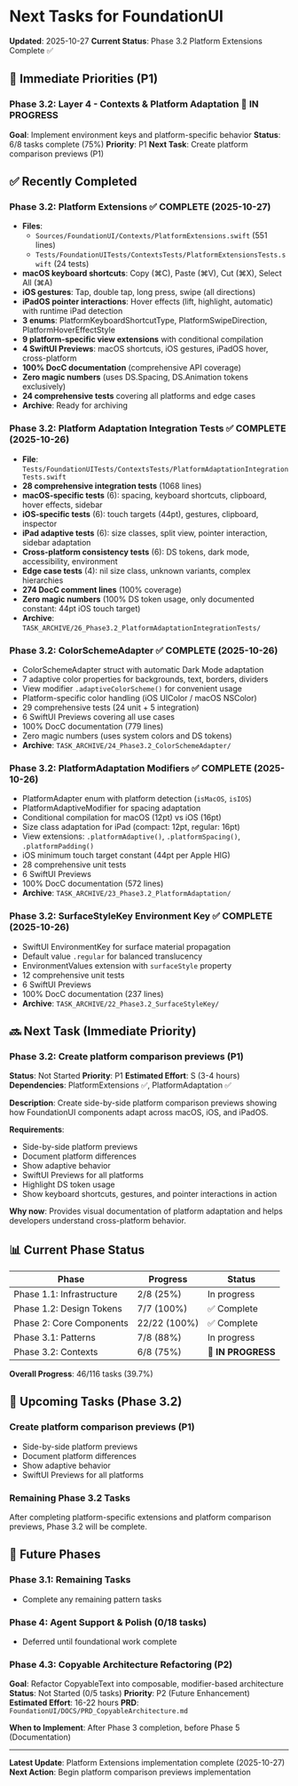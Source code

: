 # Next Tasks for FoundationUI

**Updated**: 2025-10-27
**Current Status**: Phase 3.2 Platform Extensions Complete ✅

## 🎯 Immediate Priorities (P1)

### Phase 3.2: Layer 4 - Contexts & Platform Adaptation 🚧 IN PROGRESS
**Goal**: Implement environment keys and platform-specific behavior
**Status**: 6/8 tasks complete (75%)
**Priority**: P1
**Next Task**: Create platform comparison previews (P1)

## ✅ Recently Completed

### Phase 3.2: Platform Extensions ✅ COMPLETE (2025-10-27)
- **Files**:
  - `Sources/FoundationUI/Contexts/PlatformExtensions.swift` (551 lines)
  - `Tests/FoundationUITests/ContextsTests/PlatformExtensionsTests.swift` (24 tests)
- **macOS keyboard shortcuts**: Copy (⌘C), Paste (⌘V), Cut (⌘X), Select All (⌘A)
- **iOS gestures**: Tap, double tap, long press, swipe (all directions)
- **iPadOS pointer interactions**: Hover effects (lift, highlight, automatic) with runtime iPad detection
- **3 enums**: PlatformKeyboardShortcutType, PlatformSwipeDirection, PlatformHoverEffectStyle
- **9 platform-specific view extensions** with conditional compilation
- **4 SwiftUI Previews**: macOS shortcuts, iOS gestures, iPadOS hover, cross-platform
- **100% DocC documentation** (comprehensive API coverage)
- **Zero magic numbers** (uses DS.Spacing, DS.Animation tokens exclusively)
- **24 comprehensive tests** covering all platforms and edge cases
- **Archive**: Ready for archiving

### Phase 3.2: Platform Adaptation Integration Tests ✅ COMPLETE (2025-10-26)
- **File**: `Tests/FoundationUITests/ContextsTests/PlatformAdaptationIntegrationTests.swift`
- **28 comprehensive integration tests** (1068 lines)
- **macOS-specific tests** (6): spacing, keyboard shortcuts, clipboard, hover effects, sidebar
- **iOS-specific tests** (6): touch targets (44pt), gestures, clipboard, inspector
- **iPad adaptive tests** (6): size classes, split view, pointer interaction, sidebar adaptation
- **Cross-platform consistency tests** (6): DS tokens, dark mode, accessibility, environment
- **Edge case tests** (4): nil size class, unknown variants, complex hierarchies
- **274 DocC comment lines** (100% coverage)
- **Zero magic numbers** (100% DS token usage, only documented constant: 44pt iOS touch target)
- **Archive**: `TASK_ARCHIVE/26_Phase3.2_PlatformAdaptationIntegrationTests/`

### Phase 3.2: ColorSchemeAdapter ✅ COMPLETE (2025-10-26)
- ColorSchemeAdapter struct with automatic Dark Mode adaptation
- 7 adaptive color properties for backgrounds, text, borders, dividers
- View modifier `.adaptiveColorScheme()` for convenient usage
- Platform-specific color handling (iOS UIColor / macOS NSColor)
- 29 comprehensive tests (24 unit + 5 integration)
- 6 SwiftUI Previews covering all use cases
- 100% DocC documentation (779 lines)
- Zero magic numbers (uses system colors and DS tokens)
- **Archive**: `TASK_ARCHIVE/24_Phase3.2_ColorSchemeAdapter/`

### Phase 3.2: PlatformAdaptation Modifiers ✅ COMPLETE (2025-10-26)
- PlatformAdapter enum with platform detection (`isMacOS`, `isIOS`)
- PlatformAdaptiveModifier for spacing adaptation
- Conditional compilation for macOS (12pt) vs iOS (16pt)
- Size class adaptation for iPad (compact: 12pt, regular: 16pt)
- View extensions: `.platformAdaptive()`, `.platformSpacing()`, `.platformPadding()`
- iOS minimum touch target constant (44pt per Apple HIG)
- 28 comprehensive unit tests
- 6 SwiftUI Previews
- 100% DocC documentation (572 lines)
- **Archive**: `TASK_ARCHIVE/23_Phase3.2_PlatformAdaptation/`

### Phase 3.2: SurfaceStyleKey Environment Key ✅ COMPLETE (2025-10-26)
- SwiftUI EnvironmentKey for surface material propagation
- Default value `.regular` for balanced translucency
- EnvironmentValues extension with `surfaceStyle` property
- 12 comprehensive unit tests
- 6 SwiftUI Previews
- 100% DocC documentation (237 lines)
- **Archive**: `TASK_ARCHIVE/22_Phase3.2_SurfaceStyleKey/`

## 🔜 Next Task (Immediate Priority)

### Phase 3.2: Create platform comparison previews (P1)
**Status**: Not Started
**Priority**: P1
**Estimated Effort**: S (3-4 hours)
**Dependencies**: PlatformExtensions ✅, PlatformAdaptation ✅

**Description**: Create side-by-side platform comparison previews showing how FoundationUI components adapt across macOS, iOS, and iPadOS.

**Requirements**:
- Side-by-side platform previews
- Document platform differences
- Show adaptive behavior
- SwiftUI Previews for all platforms
- Highlight DS token usage
- Show keyboard shortcuts, gestures, and pointer interactions in action

**Why now**: Provides visual documentation of platform adaptation and helps developers understand cross-platform behavior.

## 📊 Current Phase Status

| Phase | Progress | Status |
|-------|----------|--------|
| Phase 1.1: Infrastructure | 2/8 (25%) | In progress |
| Phase 1.2: Design Tokens | 7/7 (100%) | ✅ Complete |
| Phase 2: Core Components | 22/22 (100%) | ✅ Complete |
| Phase 3.1: Patterns | 7/8 (88%) | In progress |
| Phase 3.2: Contexts | 6/8 (75%) | 🚧 **IN PROGRESS** |

**Overall Progress**: 46/116 tasks (39.7%)

## 🔭 Upcoming Tasks (Phase 3.2)

### Create platform comparison previews (P1)
- Side-by-side platform previews
- Document platform differences
- Show adaptive behavior
- SwiftUI Previews for all platforms

### Remaining Phase 3.2 Tasks
After completing platform-specific extensions and platform comparison previews, Phase 3.2 will be complete.

## 🔮 Future Phases

### Phase 3.1: Remaining Tasks
- Complete any remaining pattern tasks

### Phase 4: Agent Support & Polish (0/18 tasks)
- Deferred until foundational work complete

### Phase 4.3: Copyable Architecture Refactoring (P2)
**Goal**: Refactor CopyableText into composable, modifier-based architecture
**Status**: Not Started (0/5 tasks)
**Priority**: P2 (Future Enhancement)
**Estimated Effort**: 16-22 hours
**PRD**: `FoundationUI/DOCS/PRD_CopyableArchitecture.md`

**When to Implement**: After Phase 3 completion, before Phase 5 (Documentation)

---

**Latest Update**: Platform Extensions implementation complete (2025-10-27)
**Next Action**: Begin platform comparison previews implementation
